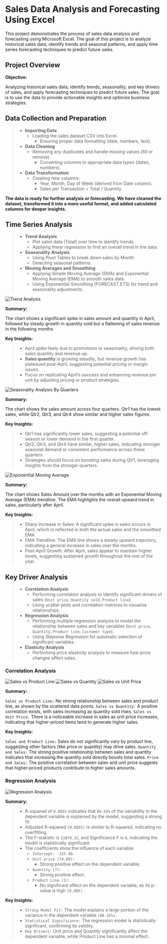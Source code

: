 # Sales Data Analysis and Forecasting Using Excel

This project demonstrates the process of sales data analysis and forecasting using Microsoft Excel. The goal of this project is to analyze historical sales data, identify trends and seasonal patterns, and apply time series forecasting techniques to predict future sales.

## Project Overview

**Objective:** 

Analyzing historical sales data, identify trends, seasonality, and key drivers of sales, and apply forecasting techniques to predict future sales. The goal is to use the data to provide actionable insights and optimize business strategies.

## Data Collection and Preparation

>
> * **Importing Data**
>   * Loading the sales dataset CSV into Excel.
>     * Ensuring proper data formatting (date, numbers, text).
> * **Data Cleaning**
>   * Removing any duplicates and handle missing values (fill or remove).
>     * Converting columns to appropriate data types (dates, numbers).
> * **Data Transformation**
>   * Creating new columns:
>     * Year, Month, Day of Week (derived from Date column).
>     * Sales per Transaction = Total / Quantity.

**The data is ready for further analysis or forecasting. We have cleaned the dataset, transformed it into a more useful format, and added calculated columns for deeper insights.**

## Time Series Analysis

> * **Trend Analysis**
>   * Plot sales data (Total) over time to identify trends.
>   * Applying linear regression to find an overall trend in the data.
> * **Seasonality Analysis**
>   * Using Pivot Tables to break down sales by Month.
>   * Detecting seasonal patterns.
> * **Moving Averages and Smoothing**
>   * Applying Simple Moving Average (SMA) and Exponential Moving Average (EMA) to smooth sales data.
>   * Using Exponential Smoothing (FORECAST.ETS) for trend and seasonality adjustments.

![Trend Analysis](img/Trend_Analysis.png)

**Summary:**

The chart shows a significant spike in sales amount and quantity in April, followed by steady growth in quantity sold but a flattening of sales revenue in the following months.

**Key Insights:**

> * April spike likely due to promotions or seasonality, driving both sales quantity and revenue up.
> * **Sales quantity** is growing steadily, but revenue growth has plateaued post-April, suggesting potential pricing or margin issues.
> * Focus on replicating April’s success and enhancing revenue per unit by adjusting pricing or product strategies.

![Seasonality Analysis By Quarters](img/Seasonality_Analysis_By_Quarters.png)

**Summary:**

The chart shows the sales amount across four quarters. Qtr1 has the lowest sales, while Qtr2, Qtr3, and Qtr4 show similar and higher sales figures.

**Key Insights:**

> * Qtr1 has significantly lower sales, suggesting a potential off-season or lower demand in the first quarter.
> * Qtr2, Qtr3, and Qtr4 have similar, higher sales, indicating stronger seasonal demand or consistent performance across these quarters.
> * Strategies should focus on boosting sales during Qtr1, leveraging insights from the stronger quarters.

![Exponential Moving Average](img/Exponential_Moving_Average.png)

**Summary:**

The chart shows Sales Amount over the months with an Exponential Moving Average (EMA) trendline. The EMA highlights the overall upward trend in sales, particularly after April.

**Key Insights:**

> * Sharp Increase in Sales: A significant spike in sales occurs in April, which is reflected in both the actual sales and the smoothed EMA.
> * EMA Trendline: The EMA line shows a steady upward trajectory, indicating a general increase in sales over the months.
> * Post-April Growth: After April, sales appear to maintain higher levels, suggesting sustained growth throughout the rest of the year.

## Key Driver Analysis

> * **Correlation Analysis**
>   * Performing correlation analysis to identify significant drivers of sales (`Unit price`, `Quantity sold`, `Product line`).
>   * Using scatter plots and correlation matrices to visualize relationships.
> * **Regression Analysis**
>   * Performing multiple regression analysis to model the relationship between sales and key variables (`Unit price`, `Quantity`, `Product line`, `Customer type`).
>   * Using Stepwise Regression for automatic selection of significant variables.
> * **Elasticity Analysis**
>   * Performing price elasticity analysis to measure how price changes affect sales.

### Correlation Analysis

![Sales vs Product Line](img/Sales_vs_Product_Line.png)
![Sales vs Quantity](img/Sales_vs_Quantity.png)
![Sales vs Unit Price](img/Sales_vs_Unit_Price.png)

**Summary:**

`Sales vs Product Line:` No strong relationship between sales and product line, as shown by the scattered data points.
`Sales vs Quantity:` A positive correlation exists, with sales increasing as quantity sold rises.
`Sales vs Unit Price:` There is a noticeable increase in sales as unit price increases, indicating that higher-priced items tend to generate higher sales.

**Key Insights:**

`Sales and Product Line:` Sales do not significantly vary by product line, suggesting other factors (like price or quantity) may drive sales.
`Quantity and Sales:` The strong positive relationship between sales and quantity indicates that increasing the quantity sold directly boosts total sales.
`Price and Sales:` The positive correlation between sales and unit price suggests that higher-priced products contribute to higher sales amounts.

### Regression Analysis

![Regression Analysis](img/Regression_Analysis.png)

**Summary:**

>
> * R-squared of `0.8855` indicates that `88.55%` of the variability in the dependent variable is explained by the model, suggesting a strong fit.
> * Adjusted R-squared `(0.8855)` is similar to R-squared, indicating no overfitting.
> * The F-statistic is `12879.32`, and Significance F is `0`, indicating the model is statistically significant.
> * The coefficients show the influence of each variable:
>   * `Intercept: -315.09`.
>   * `Unit price (74.69):` 
>     * Strong positive effect on the dependent variable.
>   * `Quantity (7)`: 
>     * Strong positive effect.
>   * `Product Line (1)`: 
>     * No significant effect on the dependent variable, as its p-value is high `(0.905)`.

**Key Insights:**
>
> * `Strong Model Fit:` The model explains a large portion of the variance in the dependent variable `(88.55%)`.
> * `Statistical Significance:` The regression model is statistically significant, confirming its validity.
> * `Key Drivers:` Unit price and Quantity significantly affect the dependent variable, while Product Line has a minimal effect.
